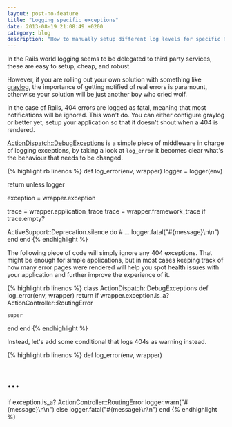 ```yaml
---
layout: post-no-feature
title: "Logging specific exceptions"
date: 2013-08-19 21:08:49 +0200
category: blog
description: "How to manually setup different log levels for specific Rails exceptions"
---
```


In the Rails world logging seems to be delegated to third party services, these are easy to setup, cheap, and robust.

However, if you are rolling out your own solution with something like [graylog](//graylog2.org), the importance of getting notified of real errors is paramount, otherwise your solution will be just another boy who cried wolf.

In the case of Rails, 404 errors are logged as fatal, meaning that most notifications will be ignored. This won't do. You can either configure graylog or better yet, setup your application so that it doesn't shout when a 404 is rendered.

[ActionDispatch::DebugExceptions](http://api.rubyonrails.org/classes/ActionDispatch/DebugExceptions.html) is a simple piece of middleware in charge of logging exceptions, by taking a look at ``log_error`` it becomes clear what's the behaviour that needs to be changed.


{% highlight rb linenos %}
def log_error(env, wrapper)
  logger = logger(env)

  return unless logger

  exception = wrapper.exception

  trace = wrapper.application_trace
  trace = wrapper.framework_trace if trace.empty?

  ActiveSupport::Deprecation.silence do
    # ...
    logger.fatal("#{message}\n\n")
  end
end
{% endhighlight %}

The following piece of code will simply ignore any 404 exceptions. That might be enough for simple applications, but in most cases keeping track of how many error pages were rendered will help you spot health issues with your application and further improve the experience of it.

{% highlight rb linenos %}
class ActionDispatch::DebugExceptions
  def log_error(env, wrapper)
    return if wrapper.exception.is_a? ActionController::RoutingError

    super
  end
end
{% endhighlight %}

Instead, let's add some conditional that logs 404s as warning instead.

{% highlight rb linenos %}
def log_error(env, wrapper)
  # ...
  if exception.is_a? ActionController::RoutingError
    logger.warn("#{message}\n\n")
  else
    logger.fatal("#{message}\n\n")
 end
{% endhighlight %}
